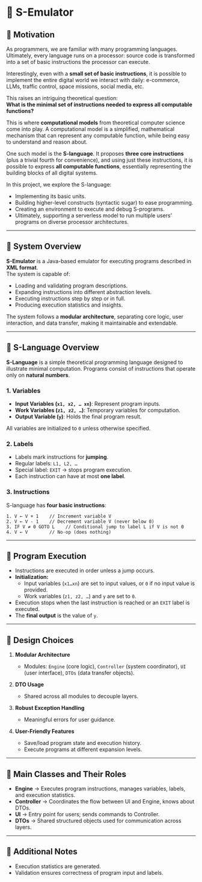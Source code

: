 # 📘 S-Emulator

## 🔹 Motivation
As programmers, we are familiar with many programming languages.  
Ultimately, every language runs on a processor: source code is transformed into a set of basic instructions the processor can execute.

Interestingly, even with a **small set of basic instructions**, it is possible to implement the entire digital world we interact with daily: e-commerce, LLMs, traffic control, space missions, social media, etc.

This raises an intriguing theoretical question:  
**What is the minimal set of instructions needed to express all computable functions?**

This is where **computational models** from theoretical computer science come into play. A computational model is a simplified, mathematical mechanism that can represent any computable function, while being easy to understand and reason about.

One such model is the **S-language**. It proposes **three core instructions** (plus a trivial fourth for convenience), and using just these instructions, it is possible to express **all computable functions**, essentially representing the building blocks of all digital systems.

In this project, we explore the S-language:
- Implementing its basic units.
- Building higher-level constructs (syntactic sugar) to ease programming.
- Creating an environment to execute and debug S-programs.
- Ultimately, supporting a serverless model to run multiple users’ programs on diverse processor architectures.

---

## 🔹 System Overview
**S-Emulator** is a Java-based emulator for executing programs described in **XML format**.  
The system is capable of:
- Loading and validating program descriptions.
- Expanding instructions into different abstraction levels.
- Executing instructions step by step or in full.
- Producing execution statistics and insights.

The system follows a **modular architecture**, separating core logic, user interaction, and data transfer, making it maintainable and extendable.

---

## 🔹 S-Language Overview
**S-Language** is a simple theoretical programming language designed to illustrate minimal computation. Programs consist of instructions that operate only on **natural numbers**.

### 1. Variables
- **Input Variables (`x1, x2, … xn`)**: Represent program inputs.
- **Work Variables (`z1, z2, …`)**: Temporary variables for computation.
- **Output Variable (`y`)**: Holds the final program result.

All variables are initialized to `0` unless otherwise specified.

### 2. Labels
- Labels mark instructions for **jumping**.
- Regular labels: `L1, L2, …`
- Special label: `EXIT` → stops program execution.
- Each instruction can have at most **one label**.

### 3. Instructions
S-language has **four basic instructions**:

```text
1. V ← V + 1    // Increment variable V
2. V ← V - 1    // Decrement variable V (never below 0)
3. IF V ≠ 0 GOTO L    // Conditional jump to label L if V is not 0
4. V ← V        // No-op (does nothing)
```

---

## 🔹 Program Execution
- Instructions are executed in order unless a jump occurs.
- **Initialization:**
  - Input variables (`x1…xn`) are set to input values, or `0` if no input value is provided.
  - Work variables (`z1, z2, …`) and `y` are set to `0`.
- Execution stops when the last instruction is reached or an `EXIT` label is executed.
- The **final output** is the value of `y`.

---

## 🔹 Design Choices
1. **Modular Architecture**
   - Modules: `Engine` (core logic), `Controller` (system coordinator), `UI` (user interface), `DTOs` (data transfer objects).

2. **DTO Usage**
   - Shared across all modules to decouple layers.

3. **Robust Exception Handling**
   - Meaningful errors for user guidance.

4. **User-Friendly Features**
   - Save/load program state and execution history.
   - Execute programs at different expansion levels.

---

## 🔹 Main Classes and Their Roles
- **Engine** → Executes program instructions, manages variables, labels, and execution statistics.
- **Controller** → Coordinates the flow between UI and Engine, knows about DTOs.
- **UI** → Entry point for users; sends commands to Controller.
- **DTOs** → Shared structured objects used for communication across layers.

---

## 🔹 Additional Notes
- Execution statistics are generated.
- Validation ensures correctness of program input and labels.
